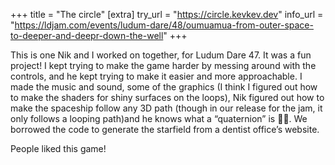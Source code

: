 +++
title = "The circle"
[extra]
try_url = "https://circle.kevkev.dev"
info_url = "https://ldjam.com/events/ludum-dare/48/oumuamua-from-outer-space-to-deeper-and-deepr-down-the-well"
+++

This is one Nik and I worked on together, for Ludum Dare 47. It was a fun
project! I kept trying to make the game harder by messing around with the
controls, and he kept trying to make it easier and more approachable. I made the music and sound, some of the graphics (I think I figured out how to make the shaders for shiny surfaces on the loops), Nik figured out how to make the spaceship follow any 3D path (though in our release for the jam, it only follows a looping path)and he knows what a &ldquo;quaternion&rdquo; is 🤷‍♀️. We borrowed the code to generate the starfield from a dentist office&rsquo;s website.

People liked this game!
<!-- more -->